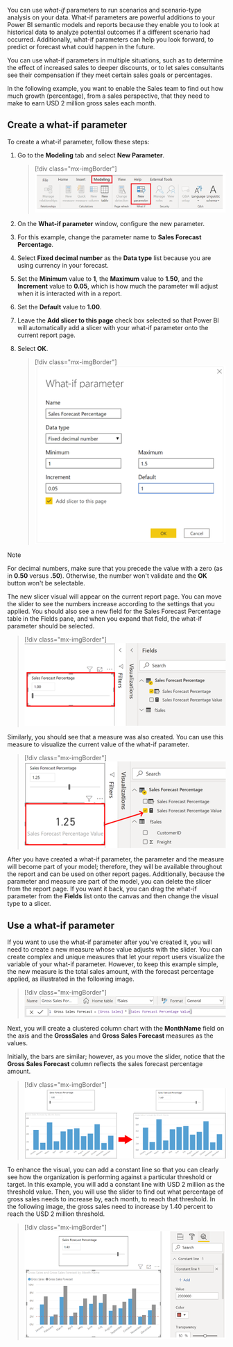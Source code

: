 You can use *what-if* parameters to run scenarios and scenario-type analysis on your data. What-if parameters are powerful additions to your Power BI semantic models and reports because they enable you to look at historical data to analyze potential outcomes if a different scenario had occurred. Additionally, what-if parameters can help you look forward, to predict or forecast what could happen in the future.

You can use what-if parameters in multiple situations, such as to determine the effect of increased sales to deeper discounts, or to let sales consultants see their compensation if they meet certain sales goals or percentages.

In the following example, you want to enable the Sales team to find out how much growth (percentage), from a sales perspective, that they need to make to earn USD 2 million gross sales each month.

## Create a what-if parameter

To create a what-if parameter, follow these steps: 

1. Go to the **Modeling** tab and select **New Parameter**.

   > [!div class="mx-imgBorder"]
   > [![Add what-if parameter](../media/3-add-what-if-parameter-ssm.png)](../media/3-add-what-if-parameter-ssm.png#lightbox)

2. On the **What-if parameter** window, configure the new parameter. 

3. For this example, change the parameter name to **Sales Forecast Percentage**.

4. Select **Fixed decimal number** as the **Data type** list because you are using currency in your forecast. 

5. Set the **Minimum** value to **1**, the **Maximum** value to **1.50**, and the **Increment** value to **0.05**, which is how much the parameter will adjust when it is interacted with in a report. 

6. Set the **Default** value to **1.00**. 

7. Leave the **Add slicer to this page** check box selected so that Power BI will automatically add a slicer with your what-if parameter onto the current report page.

8. Select **OK**.

   > [!div class="mx-imgBorder"]
   > [![Configure what-if parameter](../media/3-configure-what-if-parameter-ssm.png)](../media/3-configure-what-if-parameter-ssm.png#lightbox)

> [!NOTE]
> For decimal numbers, make sure that you precede the value with a zero (as in **0.50** versus **.50**). Otherwise, the number won't validate and the **OK** button won't be selectable.

The new slicer visual will appear on the current report page. You can move the slider to see the numbers increase according to the settings that you applied. You should also see a new field for the Sales Forecast Percentage table in the Fields pane, and when you expand that field, the what-if parameter should be selected.

> [!div class="mx-imgBorder"]
> [![View what-if slicer](../media/3-view-what-if-slicer-ssm.png)](../media/3-view-what-if-slicer-ssm.png#lightbox)

Similarly, you should see that a measure was also created. You can use this measure to visualize the current value of the what-if parameter.

> [!div class="mx-imgBorder"]
> [![View what-if measure](../media/3-view-what-if-measure-ssm.png)](../media/3-view-what-if-measure-ssm.png#lightbox)

After you have created a what-if parameter, the parameter and the measure will become part of your model; therefore, they will be available throughout the report and can be used on other report pages. Additionally, because the parameter and measure are part of the model, you can delete the slicer from the report page. If you want it back, you can drag the what-if parameter from the **Fields** list onto the canvas and then change the visual type to a slicer.

## Use a what-if parameter

If you want to use the what-if parameter after you've created it, you will need to create a new measure whose value adjusts with the slider. You can create complex and unique measures that let your report users visualize the variable of your what-if parameter. However, to keep this example simple, the new measure is the total sales amount, with the forecast percentage applied, as illustrated in the following image.

> [!div class="mx-imgBorder"]
> [![Create new measure](../media/3-create-new-measure-ss.png)](../media/3-create-new-measure-ss.png#lightbox)

Next, you will create a clustered column chart with the **MonthName** field on the axis and the **GrossSales** and **Gross Sales Forecast** measures as the values.

Initially, the bars are similar; however, as you move the slider, notice that the **Gross Sales Forecast** column reflects the sales forecast percentage amount.

   > [!div class="mx-imgBorder"]
   > [![Use what-if slicer](../media/3-use-what-if-slicer-ssm.png)](../media/3-use-what-if-slicer-ssm.png#lightbox)

To enhance the visual, you can add a constant line so that you can clearly see how the organization is performing against a particular threshold or target. In this example, you will add a constant line with USD 2 million as the threshold value. Then, you will use the slider to find out what percentage of gross sales needs to increase by, each month, to reach that threshold. In the following image, the gross sales need to increase by 1.40 percent to reach the USD 2 million threshold.

> [!div class="mx-imgBorder"]
> [![Add constant line to visual](../media/3-add-constant-line-ss.png)](../media/3-add-constant-line-ss.png#lightbox)
